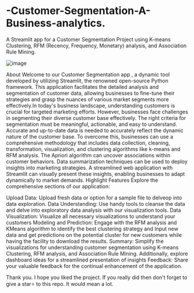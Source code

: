 # -Customer-Segmentation-A-Business-analytics.
A Streamlit app for a Customer Segmentation Project using K-means Clustering, RFM (Recency, Frequency, Monetary) analysis, and Association Rule Mining.

![image](https://github.com/Shravni1/-Customer-Segmentation-A-Business-analytics./assets/110089214/7cd22f53-c9f6-4433-a8cf-95151dedb25e)




About
Welcome to our Customer Segmentation app , a dynamic tool developed by utilizing Streamlit, the renowned open-source Python framework. This application facilitates the detailed analysis and segmentation of customer data, allowing businesses to fine-tune their strategies and grasp the nuances of various market segments more effectively.In today's business landscape, understanding customers is crucial for targeted marketing efforts. However, businesses face challenges in segmenting their diverse customer base effectively. The right criteria for segmentation must be meaningful, actionable, and easy to understand. Accurate and up-to-date data is needed to accurately reflect the dynamic nature of the customer base. To overcome this, businesses can use a comprehensive methodology that includes data collection, cleaning, transformation, visualization, and clustering algorithms like k-means and RFM analysis. The Apriori algorithm can uncover associations within customer behaviors. Data summarization techniques can be used to deploy insights into marketing strategies. A streamlined web application with Streamlit can visually present these insights, enabling businesses to adapt dynamically to market demands.
Highlight Features
Explore the comprehensive sections of our application:


Upload Data: Upload fresh data or option  for a sample file to delveop into data exploration.
Data Understanding: Use handy tools to cleanse the data and delve into exploratory data analysis with our visualization tools.
Data Visualization: Visualize all necessary visualizations to understand your customers
Modeling and Prediction: Engage with the RFM analysis and KMeans algorithm to identify the best clustering strategy and Input new data and get predictions on the potential cluster for new customers while having the facility to download the results.
Summary: Simplify the visualizations for understanding customer segmentation using K-means Clustering, RFM analysis, and Association Rule Mining. Additionally, explore dashboard ideas for a streamlined presentation of insights
Feedback: Share your valuable feedback for the continual enhancement of the application.


Thank you. I hope you liked the project. If you really did then don't forget to give a star⭐ to this repo. It would mean a lot.
